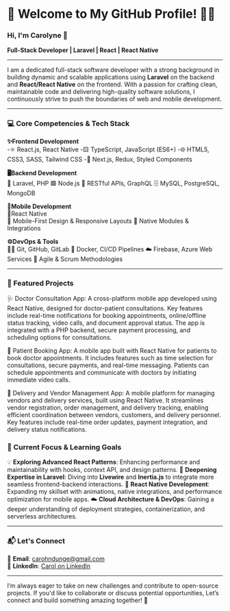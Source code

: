# 🌟 Welcome to My GitHub Profile! 👩‍💻

### Hi, I'm Carolyne 🌟
**Full-Stack Developer | Laravel | React | React Native**

---

I am a dedicated full-stack software developer with a strong background in building dynamic and scalable applications using **Laravel** on the backend and **React/React Native** on the frontend. With a passion for crafting clean, maintainable code and delivering high-quality software solutions, I continuously strive to push the boundaries of web and mobile development.

---

### 💻 Core Competencies & Tech Stack

**✨Frontend Development**  
-⚛️ React.js, React Native
-🟨 TypeScript, JavaScript (ES6+)
-🌐 HTML5, CSS3, SASS, Tailwind CSS
-🧩 Next.js, Redux, Styled Components 

**🖥️Backend Development**  
🐘 Laravel, PHP
🟩 Node.js
🔗 RESTful APIs, GraphQL
🗄️ MySQL, PostgreSQL, MongoDB

**📱Mobile Development**  
📱React Native  
📐 Mobile-First Design & Responsive Layouts
🔌 Native Modules & Integrations

**⚙️DevOps & Tools**  
🧑‍💻 Git, GitHub, GitLab
🐳 Docker, CI/CD Pipelines
☁️ Firebase, Azure Web Services
👥 Agile & Scrum Methodologies 

---

### 🚀 Featured Projects

🩺 Doctor Consultation App: A cross-platform mobile app developed using React Native, designed for doctor-patient consultations. Key features include real-time notifications for booking appointments, online/offline status tracking, video calls, and document approval status. The app is integrated with a PHP backend, secure payment processing, and scheduling options for consultations.

📅 Patient Booking App: A mobile app built with React Native for patients to book doctor appointments. It includes features such as time selection for consultations, secure payments, and real-time messaging. Patients can schedule appointments and communicate with doctors by initiating immediate video calls.

🚚 Delivery and Vendor Management App: A mobile platform for managing vendors and delivery services, built using React Native. It streamlines vendor registration, order management, and delivery tracking, enabling efficient coordination between vendors, customers, and delivery personnel. Key features include real-time order updates, payment integration, and delivery status notifications.


### 🌱 Current Focus & Learning Goals

💡 **Exploring Advanced React Patterns**: Enhancing performance and maintainability with hooks, context API, and design patterns.
💪 **Deepening Expertise in Laravel**: Diving into **Livewire** and **Inertia.js** to integrate more seamless frontend-backend interactions.
🔧 **React Native Development**: Expanding my skillset with animations, native integrations, and performance optimization for mobile apps.
☁️ **Cloud Architecture & DevOps**: Gaining a deeper understanding of deployment strategies, containerization, and serverless architectures.

---

### 📬 Let's Connect

📧 **Email**: [carohndunge@gmail.com](mailto:carohndunge@gmail.com)  
🔗 **LinkedIn**: [Carol on LinkedIn](https://www.linkedin.com/in/carol-n-432a14149/)  

---

I’m always eager to take on new challenges and contribute to open-source projects. If you'd like to collaborate or discuss potential opportunities, Let’s connect and build something amazing together! 🚀
